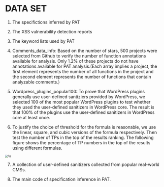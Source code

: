 # DATA SET

1. The specifictions inferred by PAT

2. The XSS vulnerability detection reports

3. The keyword lists used by PAT

4. Comments\_data\_info: Based on the number of stars, 500 projects were selected from Github to verify the number of function annotations available for analysis. Only 1.2% of these projects do not have annotations available for PAT analysis.(Each array implies a project, the first element represents the number of all functions in the project and the second element represents the number of functions that contain analyzable comments.)

5. Wordpress\_plugins\_popular100: To prove that WordPress plugins generally use user-defined santiziers provided by WordPress, we selected 100 of the most popular WordPress plugins to test whether they used the user-defined sanitizers in WordPress core. The result is that 100% of the plugins use the user-defined sanitizers in WordPress core at least once.

6. To justify the choice of threshold for the formula is reasonable, we use the linear, square, and cubic versions of the formula respectively. Then test the number of TPs in the top of the results ranking. The following figure shows the percentage of TP numbers in the top of the results using different formulas.

<img src="https://user-images.githubusercontent.com/106004681/179502331-7d6aa453-5ec5-43e2-b5a1-c3773f2894e1.jpg" alt="fig" style="zoom:55%;" />

7. A collection of user-defined sanitizers collected from popular real-world CMSs.

8. The main code of specification inference in PAT.



